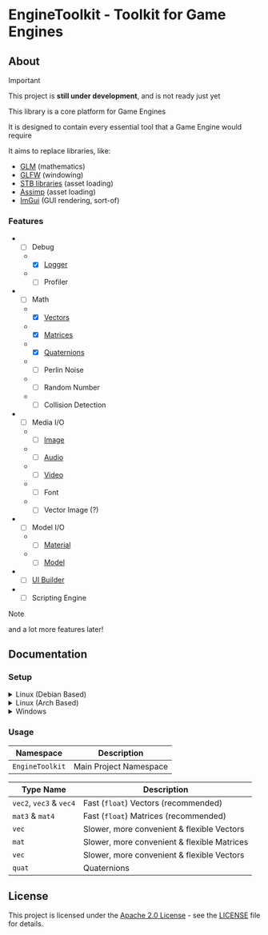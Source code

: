 # EngineToolkit - Toolkit for Game Engines

## About

> [!IMPORTANT]
> This project is **still under development**, and is not ready just yet

This library is a core platform for Game Engines

It is designed to contain every essential tool that a Game Engine would require

It aims to replace libraries, like:
- [GLM](https://glm.g-truc.net/0.9.9/) (mathematics)
- [GLFW](https://www.glfw.org/) (windowing)
- [STB libraries](https://github.com/nothings/stb/) (asset loading)
- [Assimp](https://assimp.org/) (asset loading)
- [ImGui](https://www.dearimgui.com/) (GUI rendering, sort-of)

### Features

* - [ ] Debug
  * - [x] [Logger](../include/EngineToolkit/debug/log.hpp)
  * - [ ] Profiler
* - [ ] Math
  * - [x] [Vectors](../include/EngineToolkit/math/vector)
  * - [x] [Matrices](../include/EngineToolkit/math/matrix)
  * - [x] [Quaternions](../include/EngineToolkit/math/quaternion)
  * - [ ] Perlin Noise
  * - [ ] Random Number
  * - [ ] Collision Detection
* - [ ] Media I/O
  * - [ ] [Image](../include/EngineToolkit/media/image.hpp)
  * - [ ] [Audio](../include/EngineToolkit/media/audio.hpp)
  * - [ ] [Video](../include/EngineToolkit/media/video.hpp)
  * - [ ] Font
  * - [ ] Vector Image (?)
* - [ ] Model I/O
  * - [ ] [Material](../include/EngineToolkit/model/material.hpp)
  * - [ ] [Model](../include/EngineToolkit/model/model.hpp)

* - [ ] [UI Builder](../include/EngineToolkit/UI/ui.hpp)
* - [ ] Scripting Engine

> [!NOTE]
> and a lot more features later!

## Documentation

### Setup

<details>
<summary>Linux (Debian Based)</summary>

> TODO

</details>

<details>
<summary>Linux (Arch Based)</summary>

> TODO

</details>

<details>
<summary>Windows</summary>

> TODO

</details>

### Usage

| Namespace       | Description            |
| --------------- | ---------------------- |
| `EngineToolkit` | Main Project Namespace |

| Type Name               | Description                                 |
| ----------------------- | ------------------------------------------- |
| `vec2`, `vec3` & `vec4` | Fast (`float`) Vectors     (recommended)    |
| `mat3` & `mat4`         | Fast (`float`) Matrices    (recommended)    |
| `vec`                   | Slower, more convenient & flexible Vectors  |
| `mat`                   | Slower, more convenient & flexible Matrices |
| `vec`                   | Slower, more convenient & flexible Vectors  |
| `quat`                  | Quaternions                                 |

## License

This project is licensed under the [Apache 2.0 License](LICENSE) - see the [LICENSE](LICENSE) file for details.